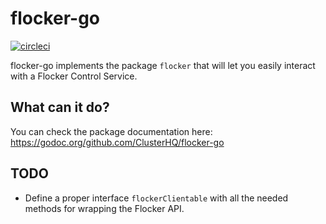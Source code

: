 # flocker-go

[![circleci](https://circleci.com/gh/ClusterHQ/flocker-go.svg)](https://circleci.com/gh/ClusterHQ/flocker-go)

flocker-go implements the package `flocker` that will let you easily interact
with a Flocker Control Service.

## What can it do?

You can check the package documentation here: https://godoc.org/github.com/ClusterHQ/flocker-go

## TODO

- Define a proper interface `flockerClientable` with all the needed methods for
  wrapping the Flocker API.
